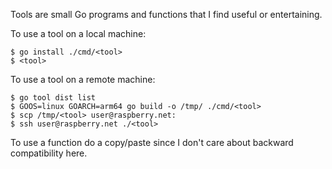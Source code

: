 Tools are small Go programs and functions that I find useful or entertaining.

To use a tool on a local machine:

```
$ go install ./cmd/<tool>
$ <tool>
```

To use a tool on a remote machine:

```
$ go tool dist list
$ GOOS=linux GOARCH=arm64 go build -o /tmp/ ./cmd/<tool>
$ scp /tmp/<tool> user@raspberry.net:
$ ssh user@raspberry.net ./<tool>
```

To use a function do a copy/paste since I don't care about backward compatibility here.